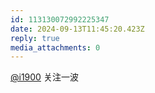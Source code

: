 ```yaml
---
id: 113130072992225347
date: 2024-09-13T11:45:20.423Z
reply: true
media_attachments: 0
---
```


[@i1900](https://mast.dragon-fly.club/@i1900) 关注一波

